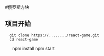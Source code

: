 #俄罗斯方块

## 项目开始
    
      git clone https://......../react-game.git
      cd react-game
        npm install
        npm start
